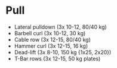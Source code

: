 # Pull
* Lateral pulldown (3x 10-12, 80/40 kg)
* Barbell curl (3x 10-12, 30 kg)
* Cable row (3x 12-15, 80/40 kg)
* Hammer curl (3x 12-15, 16 kg)
* Dead-lift (3x 8-10, 150 kg {1x25, 2x20})
* T-Bar rows (3x 12-15, 50 kg plates)

